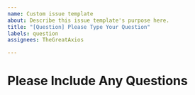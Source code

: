```yaml
---
name: Custom issue template
about: Describe this issue template's purpose here.
title: "[Question] Please Type Your Question"
labels: question
assignees: TheGreatAxios

---
```


# Please Include Any Questions
